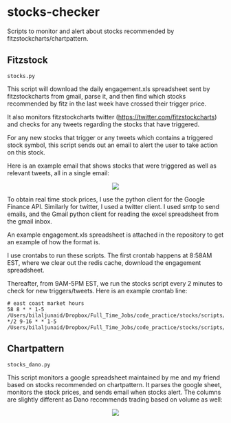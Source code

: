 # stocks-checker
Scripts to monitor and alert about stocks recommended by fitzstockcharts/chartpattern.

## Fitzstock

    stocks.py

This script will download the daily engagement.xls spreadsheet sent by fitzstockcharts from gmail, parse it, and then find which stocks recommended by fitz in the last week have crossed their trigger price.

It also monitors fitzstockcharts twitter (https://twitter.com/fitzstockcharts) and checks for any tweets regarding the stocks that have triggered.

For any new stocks that trigger or any tweets which contains a triggered stock symbol, this script sends out an email to alert the user to take action on this stock.

Here is an example email that shows stocks that were triggered as well as relevant tweets, all in a single email:

<p align="center">
  <img src="https://s29.postimg.org/hi5oirkx3/Screen_Shot_2017_01_10_at_11_47_38_AM.png"/>
</p>

To obtain real time stock prices, I use the python client for the Google Finance API. Similarly for twitter, I used a twitter client. I used smtp to send emails, and the Gmail python client for reading the excel spreadsheet from the gmail inbox.

An example engagement.xls spreadsheet is attached in the repository to get an example of how the format is.

I use crontabs to run these scripts. The first crontab happens at 8:58AM EST, where we clear out the redis cache, download the engagement spreadsheet. 

Thereafter, from 9AM-5PM EST, we run the stocks script every 2 minutes to check for new triggers/tweets. Here is an example crontab line:

```
# east coast market hours
58 8 * * 1-5 /Users/bilaljunaid/Dropbox/Full_Time_Jobs/code_practice/stocks/scripts/start_day.sh
*/2 9-16 * * 1-5 /Users/bilaljunaid/Dropbox/Full_Time_Jobs/code_practice/stocks/scripts/stocks.sh
```

## Chartpattern

    stocks_dano.py
    
This script monitors a google spreadsheet maintained by me and my friend based on stocks recommended on chartpattern. It parses the google sheet, monitors the stock prices, and sends email when stocks alert. The columns are slightly different as Dano recommends trading based on volume as well:

<p align="center">
  <img src="https://s2.postimg.org/w5xqs2fzt/Screen_Shot_2017_03_05_at_9_46_13_PM.png"/>
</p>
